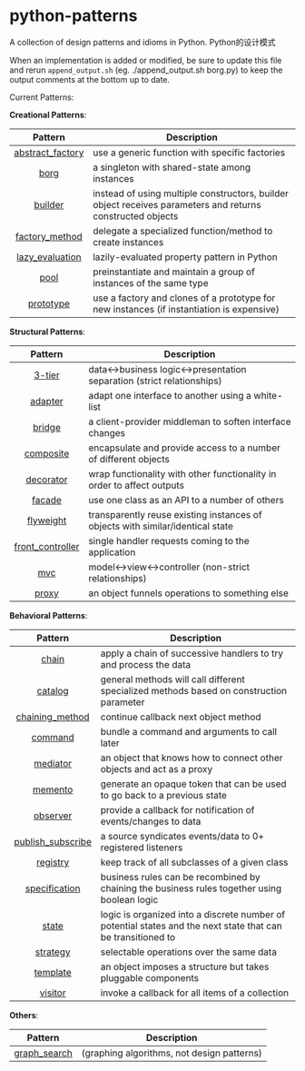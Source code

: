python-patterns
===============

A collection of design patterns and idioms in Python.
Python的设计模式

When an implementation is added or modified, be sure to update this file and
rerun `append_output.sh` (eg. ./append_output.sh borg.py) to keep the output
comments at the bottom up to date.

Current Patterns:

__Creational Patterns__:

| Pattern | Description |
|:-------:| ----------- |
| [abstract_factory](abstract_factory.py) | use a generic function with specific factories |
| [borg](borg.py) | a singleton with shared-state among instances |
| [builder](builder.py) | instead of using multiple constructors, builder object receives parameters and returns constructed objects |
| [factory_method](factory_method.py) | delegate a specialized function/method to create instances |
| [lazy_evaluation](lazy_evaluation.py) | lazily-evaluated property pattern in Python |
| [pool](pool.py) | preinstantiate and maintain a group of instances of the same type |
| [prototype](prototype.py) | use a factory and clones of a prototype for new instances (if instantiation is expensive) |

__Structural Patterns__:

| Pattern | Description |
|:-------:| ----------- |
| [3-tier](3-tier.py) | data<->business logic<->presentation separation (strict relationships) |
| [adapter](adapter.py) | adapt one interface to another using a white-list |
| [bridge](bridge.py) | a client-provider middleman to soften interface changes |
| [composite](composite.py) | encapsulate and provide access to a number of different objects |
| [decorator](decorator.py) | wrap functionality with other functionality in order to affect outputs |
| [facade](facade.py) | use one class as an API to a number of others |
| [flyweight](flyweight.py) | transparently reuse existing instances of objects with similar/identical state |
| [front_controller](front_controller.py) | single handler requests coming to the application |
| [mvc](mvc.py) | model<->view<->controller (non-strict relationships) |
| [proxy](proxy.py) | an object funnels operations to something else |

__Behavioral Patterns__:

| Pattern | Description |
|:-------:| ----------- |
| [chain](chain.py) | apply a chain of successive handlers to try and process the data |
| [catalog](catalog.py) | general methods will call different specialized methods based on construction parameter |
| [chaining_method](chaining_method.py) | continue callback next object method |
| [command](command.py) | bundle a command and arguments to call later |
| [mediator](mediator.py) | an object that knows how to connect other objects and act as a proxy |
| [memento](memento.py) | generate an opaque token that can be used to go back to a previous state |
| [observer](observer.py) | provide a callback for notification of events/changes to data |
| [publish_subscribe](publish_subscribe.py) | a source syndicates events/data to 0+ registered listeners |
| [registry](registry.py) | keep track of all subclasses of a given class |
| [specification](specification.py) |  business rules can be recombined by chaining the business rules together using boolean logic |
| [state](state.py) | logic is organized into a discrete number of potential states and the next state that can be transitioned to |
| [strategy](strategy.py) | selectable operations over the same data |
| [template](template.py) | an object imposes a structure but takes pluggable components |
| [visitor](visitor.py) | invoke a callback for all items of a collection |


__Others__:

| Pattern | Description |
|:-------:| ----------- |
| [graph_search](graph_search.py) | (graphing algorithms, not design patterns) |
